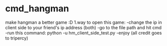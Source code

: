 # cmd_hangman
make hangman a better game :D
1.way to open this game:
-change the ip in client side to your friend's ip address (both)
-go to the file path and hit cmd
-run thís command: python -u hm_client_side_test.py
-enjoy
(all credit goes to tripercy)
